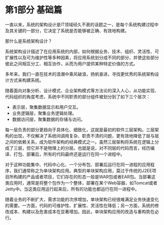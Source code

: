 # 第1部分 基础篇

一直以来，系统的架构设计是IT领域经久不衰的话题之一，是每个系统构建过程中及其关键的一部分，它决定了系统是否能够被正确、有效地构建。

那什么是系统架构设计？

系统架构设计描述了在应用系统的内部，如何根据业务、技术、组织、灵活性、可扩展性以及可为维护性等多种因素，将应用系统划分成不同的部分，并使这些部分彼此之间相互分工、相互协作，从而为用户提供某种特定价值的方式。

多年来，我们一直在技术的浪潮中乘风破浪，扬帆奋进，寻找更优秀的系统架构设计方式来构建系统。

随着面向对象分析、设计模式、企业架构模式等方法论的深入人心，从功能实现、代码组织的角度考虑，系统中不同职责的部分组件被划分到了如下三个层次：

* 表示层，聚集数据显示和用户交互。
* 业务逻辑层，聚集业务逻辑处理。
* 数据访问层，聚集数据的存储与访问。

每一层负责的部分更趋向于具体化、细致化，这就是最初的软件三层架构。三层架构的出现，不仅解决了系统间调用复杂、职责不清的问题，更有效地降低了层与层之间的依赖关系，成为软件架构的经典模式之一。虽然三层架构将系统在逻辑上分成了三层，但它并不是物理上的分层。也就是说，对不同层的代码而言，经历编译、打包、部署后，所有的代码最终还是运行在同一个进程中。

对于这种功能集中、代码中心化、一个分布包、部署后运行在同一进程的应用程序，我们通常称之为单块架构应用。典型的单块架构应用，莫过于传统的J2EE项目所构建的产品或者项目，它们存在的形态一般是WAR包或者EAR包。当部署这类应用时，通常是将整个包作为一个整体，部署在某个Web容器，如Tomcat或者Jetty中。当这类应用运行起来后，所有的功能也都运行在同一进程中。

随着业务的不断扩大，需求功能的次序增加，单块架构已经很难满足业务快速变化的需要。一方面，代码的可维护性、扩展性、灵活性在降低；另一方面，系统的修改成本、构建以及危害成本在显著增加。因此，单块架构应用的改造与重构势在必行。